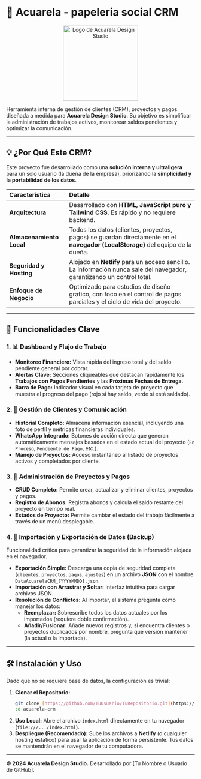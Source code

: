 # 🎨 Acuarela - papeleria social CRM

<p align="center">
  <img src="https://github.com/RafaelAlvarez29/AcuarelaCRM/tree/main/icon/ACUARELA%20LOGO3.svg" alt="Logo de Acuarela Design Studio" width="200"/>
</p>

Herramienta interna de gestión de clientes (CRM), proyectos y pagos diseñada a medida para **Acuarela Design Studio**. Su objetivo es simplificar la administración de trabajos activos, monitorear saldos pendientes y optimizar la comunicación.

---

## 💡 ¿Por Qué Este CRM?

Este proyecto fue desarrollado como una **solución interna y ultraligera** para un solo usuario (la dueña de la empresa), priorizando la **simplicidad y la portabilidad de los datos**.

| Característica | Detalle |
| :--- | :--- |
| **Arquitectura** | Desarrollado con **HTML, JavaScript puro y Tailwind CSS**. Es rápido y no requiere backend. |
| **Almacenamiento Local** | Todos los datos (clientes, proyectos, pagos) se guardan directamente en el **navegador (LocalStorage)** del equipo de la dueña. |
| **Seguridad y Hosting** | Alojado en **Netlify** para un acceso sencillo. La información nunca sale del navegador, garantizando un control total. |
| **Enfoque de Negocio** | Optimizado para estudios de diseño gráfico, con foco en el control de pagos parciales y el ciclo de vida del proyecto. |

---

## 🚀 Funcionalidades Clave

### 1. 📊 Dashboard y Flujo de Trabajo
* **Monitoreo Financiero:** Vista rápida del ingreso total y del saldo pendiente general por cobrar.
* **Alertas Clave:** Secciones cliqueables que destacan rápidamente los **Trabajos con Pagos Pendientes** y las **Próximas Fechas de Entrega**.
* **Barra de Pago:** Indicador visual en cada tarjeta de proyecto que muestra el progreso del pago (rojo si hay saldo, verde si está saldado).

### 2. 👥 Gestión de Clientes y Comunicación
* **Historial Completo:** Almacena información esencial, incluyendo una foto de perfil y métricas financieras individuales.
* **WhatsApp Integrado:** Botones de acción directa que generan automáticamente mensajes basados en el estado actual del proyecto (`En Proceso`, `Pendiente de Pago`, etc.).
* **Manejo de Proyectos:** Acceso instantáneo al listado de proyectos activos y completados por cliente.

### 3. 💼 Administración de Proyectos y Pagos
* **CRUD Completo:** Permite crear, actualizar y eliminar clientes, proyectos y pagos.
* **Registro de Abonos:** Registra abonos y calcula el saldo restante del proyecto en tiempo real.
* **Estados de Proyecto:** Permite cambiar el estado del trabajo fácilmente a través de un menú desplegable.

### 4. 💾 Importación y Exportación de Datos (Backup)

Funcionalidad crítica para garantizar la seguridad de la información alojada en el navegador.

* **Exportación Simple:** Descarga una copia de seguridad completa (`clientes`, `proyectos`, `pagos`, `ajustes`) en un archivo **JSON** con el nombre `DataAcuarelaCRM_[YYYYMMDD].json`.
* **Importación con Arrastrar y Soltar:** Interfaz intuitiva para cargar archivos JSON.
* **Resolución de Conflictos:** Al importar, el sistema pregunta cómo manejar los datos:
    * **Reemplazar:** Sobrescribe todos los datos actuales por los importados (requiere doble confirmación).
    * **Añadir/Fusionar:** Añade nuevos registros y, si encuentra clientes o proyectos duplicados por nombre, pregunta qué versión mantener (la actual o la importada).

---

## 🛠️ Instalación y Uso

Dado que no se requiere base de datos, la configuración es trivial:

1.  **Clonar el Repositorio:**
    ```bash
    git clone [https://github.com/TuUsuario/TuRepositorio.git](https://github.com/TuUsuario/TuRepositorio.git)
    cd acuarela-crm
    ```
2.  **Uso Local:**
    Abre el archivo `index.html` directamente en tu navegador (`file:///.../index.html`).
3.  **Despliegue (Recomendado):**
    Sube los archivos a **Netlify** (o cualquier hosting estático) para usar la aplicación de forma persistente. Tus datos se mantendrán en el navegador de tu computadora.

---
**© 2024 Acuarela Design Studio.** Desarrollado por [Tu Nombre o Usuario de GitHub].
